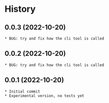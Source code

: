 # History

## 0.0.3 (2022-10-20)
	* BUG: try and fix how the cli tool is called

## 0.0.2 (2022-10-20)
	* BUG: try and fix how the cli tool is called

## 0.0.1 (2022-10-20)
	* Initial commit
	* Experimental version, no tests yet